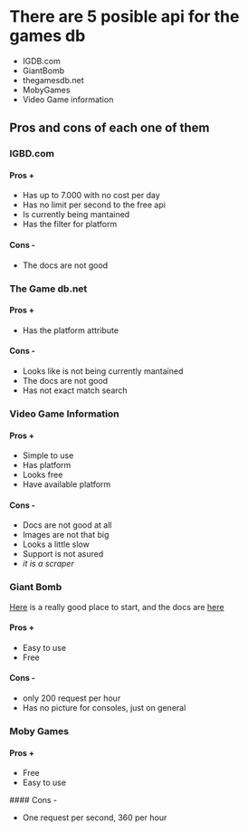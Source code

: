 # There are 5 posible api for the games db
* IGDB.com
* GiantBomb
* thegamesdb.net
* MobyGames
* Video Game information

## Pros and cons of each one of them
### IGBD.com
#### Pros +
* Has up to 7.000 with no cost per day
* Has no limit per second to the free api
* Is currently being mantained
* Has the filter for platform
#### Cons -
* The docs are not good

### The Game db.net
#### Pros +
* Has the platform attribute

#### Cons -
* Looks like is not being currently mantained
* The docs are not good
* Has not exact match search

### Video Game Information
#### Pros +
* Simple to use
* Has platform
* Looks free
* Have available platform

#### Cons -
* Docs are not good at all
* Images are not that big
* Looks a little slow
* Support is not asured
* *it is a scraper*

### Giant Bomb
[Here](https://www.giantbomb.com/forums/api-developers-3017/quick-start-guide-to-using-the-api-1427959/) is a really good place to start, and the docs are [here](https://www.giantbomb.com/api/documentation#toc-0-0)
#### Pros +
* Easy to use
* Free
#### Cons -
* only 200 request per hour
* Has no picture for consoles, just on general

### Moby Games
#### Pros +
* Free
* Easy to use

#### Cons -
* One request per second, 360 per hour
